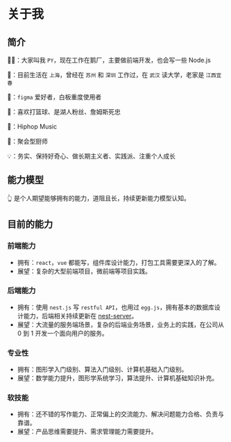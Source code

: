 <script setup>
import FigmaContainer from '/components/FigmaContainer.vue'
</script>

# 关于我

## 简介

🧑‍💻：大家叫我 `PY`，现在工作在鹅厂，主要做前端开发，也会写一些 Node.js

🏢：目前生活在 `上海`，曾经在 `苏州` 和 `深圳` 工作过，在 `武汉` 读大学，老家是 `江西宜春`

🎨：`figma` 爱好者，白板重度使用者

🏀：喜欢打篮球、是湖人粉丝、詹姆斯死忠

🎵：Hiphop Music

🍳：聚会型厨师

💡：务实、保持好奇心、做长期主义者、实践派、注重个人成长

## 能力模型

<FigmaContainer url="https://www.figma.com/file/E2utI9rEseFTc7tJ3Bbl9o/blog?type=whiteboard&node-id=2198-1380&t=etTZ3dzajSasZUJz-4"/>

👆 是个人期望能够拥有的能力，道阻且长，持续更新能力模型认知。

## 目前的能力

### 前端能力

- 拥有：`react`，`vue` 都能写，组件库设计能力，打包工具需要更深入的了解。
- 展望：复杂的大型前端项目，微前端等项目实践。

### 后端能力

- 拥有：使用 `nest.js` 写 `restful API`，也用过 `egg.js`，拥有基本的数据库设计能力，后端相关持续更新在 [nest-server](https://github.com/PengYYYYY/nest-server)。
- 展望：大流量的服务端场景，复杂的后端业务场景，业务上的实践，在公司从 0 到 1 开发一个面向用户的服务。

### 专业性

- 拥有：图形学入门级别、算法入门级别、计算机基础入门级别。
- 展望：数学能力提升，图形学系统学习，算法提升、计算机基础知识补充。

### 软技能

- 拥有：还不错的写作能力、正常偏上的交流能力、解决问题能力合格、负责与靠谱。
- 展望：产品思维需要提升、需求管理能力需要提升。
